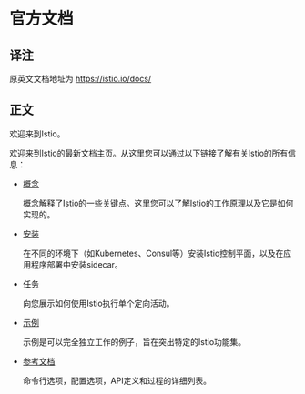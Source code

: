 # 官方文档

## 译注

原英文文档地址为 https://istio.io/docs/

## 正文

欢迎来到Istio。

欢迎来到Istio的最新文档主页。从这里您可以通过以下链接了解有关Istio的所有信息：

- [概念](concepts/index.md)

  概念解释了Istio的一些关键点。这里您可以了解Istio的工作原理以及它是如何实现的。

- [安装](setup/index.md)

  在不同的环境下（如Kubernetes、Consul等）安装Istio控制平面，以及在应用程序部署中安装sidecar。

- [任务](tasks/index.md)

  向您展示如何使用Istio执行单个定向活动。

- [示例](samples/index.md)

  示例是可以完全独立工作的例子，旨在突出特定的Istio功能集。

- [参考文档](reference/index.md)

  命令行选项，配置选项，API定义和过程的详细列表。